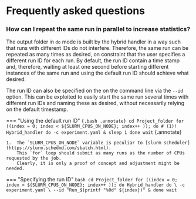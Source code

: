 # Frequently asked questions

### How can I repeat the same run in parallel to increase statistics?

The output folder in `do` mode is built by the hybrid handler in a way such that runs with different IDs do not interfere.
Therefore, the same run can be repeated as many times as desired, on constraint that the user specifies a different run ID for each run.
By default, the run ID contain a time stamp and, therefore, waiting at least one second before starting different instances of the same run and using the default run ID should achieve what desired.

The run ID can also be specified on the on the command line via the `--id` option.
This can be exploited to easily start the same run several times with different run IDs and naming these as desired, without necessarily relying on the default timestamp.

=== "Using the default run ID"
    ``` {.bash .annotate}
    cd Project_folder
    for ((index = 0; index < ${SLURM_CPUS_ON_NODE}; index++ )); do # (1)!
        Hybrid_handler do -c experiment.yaml &
        sleep 1
    done
    wait
    ```
    {.annotate}

    1.  The `SLURM_CPUS_ON_NODE` variable is peculiar to [slurm scheduler](https://slurm.schedmd.com/sbatch.html).
        This `for` loop should submit as many runs as the number of CPUs requested by the job.
        Clearly, it is only a proof of concept and adjustment might be needed.

=== "Specifying the run ID"
    ```bash
    cd Project_folder
    for ((index = 0; index < ${SLURM_CPUS_ON_NODE}; index++ )); do
        Hybrid_handler do \
            -c experiment.yaml \
            --id "Run_$(printf "%0d" ${index})" &
    done
    wait
    ```
